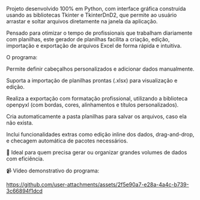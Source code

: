 
Projeto desenvolvido 100% em Python, com interface gráfica construída usando as bibliotecas Tkinter e TkinterDnD2, que permite ao usuário arrastar e soltar arquivos diretamente na janela da aplicação.

Pensado para otimizar o tempo de profissionais que trabalham diariamente com planilhas, este gerador de planilhas facilita a criação, edição, importação e exportação de arquivos Excel de forma rápida e intuitiva.

O programa:

Permite definir cabeçalhos personalizados e adicionar dados manualmente.

Suporta a importação de planilhas prontas (.xlsx) para visualização e edição.

Realiza a exportação com formatação profissional, utilizando a biblioteca openpyxl (com bordas, cores, alinhamentos e títulos personalizados).

Cria automaticamente a pasta planilhas para salvar os arquivos, caso ela não exista.

Inclui funcionalidades extras como edição inline dos dados, drag-and-drop, e checagem automática de pacotes necessários.

🎯 Ideal para quem precisa gerar ou organizar grandes volumes de dados com eficiência.

📹 Vídeo demonstrativo do programa:

https://github.com/user-attachments/assets/2f5e90a7-e28a-4a4c-b739-3c66894f1dcd

